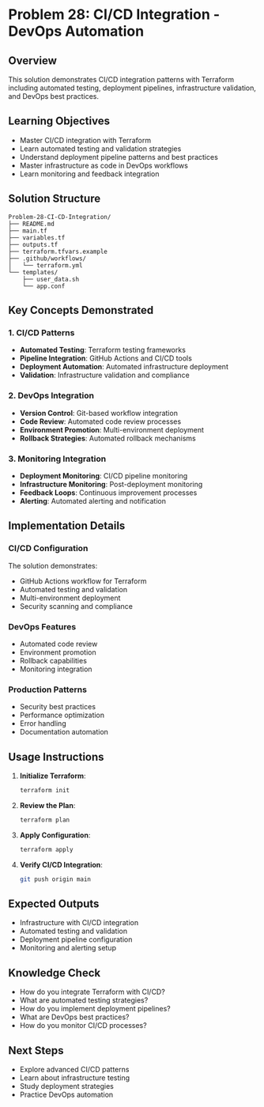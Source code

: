 # Problem 28: CI/CD Integration - DevOps Automation

## Overview
This solution demonstrates CI/CD integration patterns with Terraform including automated testing, deployment pipelines, infrastructure validation, and DevOps best practices.

## Learning Objectives
- Master CI/CD integration with Terraform
- Learn automated testing and validation strategies
- Understand deployment pipeline patterns and best practices
- Master infrastructure as code in DevOps workflows
- Learn monitoring and feedback integration

## Solution Structure
```
Problem-28-CI-CD-Integration/
├── README.md
├── main.tf
├── variables.tf
├── outputs.tf
├── terraform.tfvars.example
├── .github/workflows/
│   └── terraform.yml
└── templates/
    ├── user_data.sh
    └── app.conf
```

## Key Concepts Demonstrated

### 1. CI/CD Patterns
- **Automated Testing**: Terraform testing frameworks
- **Pipeline Integration**: GitHub Actions and CI/CD tools
- **Deployment Automation**: Automated infrastructure deployment
- **Validation**: Infrastructure validation and compliance

### 2. DevOps Integration
- **Version Control**: Git-based workflow integration
- **Code Review**: Automated code review processes
- **Environment Promotion**: Multi-environment deployment
- **Rollback Strategies**: Automated rollback mechanisms

### 3. Monitoring Integration
- **Deployment Monitoring**: CI/CD pipeline monitoring
- **Infrastructure Monitoring**: Post-deployment monitoring
- **Feedback Loops**: Continuous improvement processes
- **Alerting**: Automated alerting and notification

## Implementation Details

### CI/CD Configuration
The solution demonstrates:
- GitHub Actions workflow for Terraform
- Automated testing and validation
- Multi-environment deployment
- Security scanning and compliance

### DevOps Features
- Automated code review
- Environment promotion
- Rollback capabilities
- Monitoring integration

### Production Patterns
- Security best practices
- Performance optimization
- Error handling
- Documentation automation

## Usage Instructions

1. **Initialize Terraform**:
   ```bash
   terraform init
   ```

2. **Review the Plan**:
   ```bash
   terraform plan
   ```

3. **Apply Configuration**:
   ```bash
   terraform apply
   ```

4. **Verify CI/CD Integration**:
   ```bash
   git push origin main
   ```

## Expected Outputs
- Infrastructure with CI/CD integration
- Automated testing and validation
- Deployment pipeline configuration
- Monitoring and alerting setup

## Knowledge Check
- How do you integrate Terraform with CI/CD?
- What are automated testing strategies?
- How do you implement deployment pipelines?
- What are DevOps best practices?
- How do you monitor CI/CD processes?

## Next Steps
- Explore advanced CI/CD patterns
- Learn about infrastructure testing
- Study deployment strategies
- Practice DevOps automation
